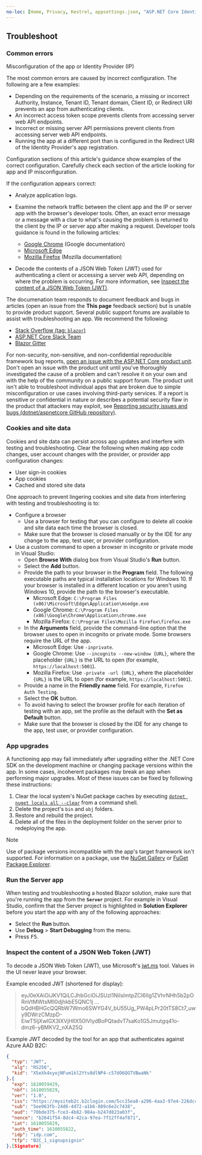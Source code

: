 ```yaml
---
no-loc: [Home, Privacy, Kestrel, appsettings.json, "ASP.NET Core Identity", cookie, Cookie, Blazor, "Blazor Server", "Blazor WebAssembly", "Identity", "Let's Encrypt", Razor, SignalR]
---
```

## Troubleshoot

### Common errors

Misconfiguration of the app or Identity Provider (IP)

The most common errors are caused by incorrect configuration. The following are a few examples:

* Depending on the requirements of the scenario, a missing or incorrect Authority, Instance, Tenant ID, Tenant domain, Client ID, or Redirect URI prevents an app from authenticating clients.
* An incorrect access token scope prevents clients from accessing server web API endpoints.
* Incorrect or missing server API permissions prevent clients from accessing server web API endpoints.
* Running the app at a different port than is configured in the Redirect URI of the Identity Provider's app registration.

Configuration sections of this article's guidance show examples of the correct configuration. Carefully check each section of the article looking for app and IP misconfiguration.

If the configuration appears correct:

* Analyze application logs.
* Examine the network traffic between the client app and the IP or server app with the browser's developer tools. Often, an exact error message or a message with a clue to what's causing the problem is returned to the client by the IP or server app after making a request. Developer tools guidance is found in the following articles:

  * [Google Chrome](https://developers.google.com/web/tools/chrome-devtools/network) (Google documentation)
  * [Microsoft Edge](/microsoft-edge/devtools-guide-chromium/network/)
  * [Mozilla Firefox](https://developer.mozilla.org/docs/Tools/Network_Monitor) (Mozilla documentation)

* Decode the contents of a JSON Web Token (JWT) used for authenticating a client or accessing a server web API, depending on where the problem is occurring. For more information, see [Inspect the content of a JSON Web Token (JWT)](#inspect-the-content-of-a-json-web-token-jwt).

The documenation team responds to document feedback and bugs in articles (open an issue from the **This page** feedback section) but is unable to provide product support. Several public support forums are available to assist with troubleshooting an app. We recommend the following:

* [Stack Overflow (tag: `blazor`)](https://stackoverflow.com/questions/tagged/blazor)
* [ASP.NET Core Slack Team](http://tattoocoder.com/aspnet-slack-sign-up/)
* [Blazor Gitter](https://gitter.im/aspnet/Blazor)

For non-security, non-sensitive, and non-confidential reproducible framework bug reports, [open an issue with the ASP.NET Core product unit](https://github.com/dotnet/aspnetcore/issues). Don't open an issue with the product unit until you've thoroughly investigated the cause of a problem and can't resolve it on your own and with the help of the community on a public support forum. The product unit isn't able to troubleshoot individual apps that are broken due to simple misconfiguration or use cases involving third-party services. If a report is sensitive or confidential in nature or describes a potential security flaw in the product that attackers may exploit, see [Reporting security issues and bugs (dotnet/aspnetcore GitHub repository)](https://github.com/dotnet/aspnetcore/blob/main/CONTRIBUTING.md#reporting-security-issues-and-bugs).

### Cookies and site data

Cookies and site data can persist across app updates and interfere with testing and troubleshooting. Clear the following when making app code changes, user account changes with the provider, or provider app configuration changes:

* User sign-in cookies
* App cookies
* Cached and stored site data

One approach to prevent lingering cookies and site data from interfering with testing and troubleshooting is to:

* Configure a browser
  * Use a browser for testing that you can configure to delete all cookie and site data each time the browser is closed.
  * Make sure that the browser is closed manually or by the IDE for any change to the app, test user, or provider configuration.
* Use a custom command to open a browser in incognito or private mode in Visual Studio:
  * Open **Browse With** dialog box from Visual Studio's **Run** button.
  * Select the **Add** button.
  * Provide the path to your browser in the **Program** field. The following executable paths are typical installation locations for Windows 10. If your browser is installed in a different location or you aren't using Windows 10, provide the path to the browser's executable.
    * Microsoft Edge: `C:\Program Files (x86)\Microsoft\Edge\Application\msedge.exe`
    * Google Chrome: `C:\Program Files (x86)\Google\Chrome\Application\chrome.exe`
    * Mozilla Firefox: `C:\Program Files\Mozilla Firefox\firefox.exe`
  * In the **Arguments** field, provide the command-line option that the browser uses to open in incognito or private mode. Some browsers require the URL of the app.
    * Microsoft Edge: Use `-inprivate`.
    * Google Chrome: Use `--incognito --new-window {URL}`, where the placeholder `{URL}` is the URL to open (for example, `https://localhost:5001`).
    * Mozilla Firefox: Use `-private -url {URL}`, where the placeholder `{URL}` is the URL to open (for example, `https://localhost:5001`).
  * Provide a name in the **Friendly name** field. For example, `Firefox Auth Testing`.
  * Select the **OK** button.
  * To avoid having to select the browser profile for each iteration of testing with an app, set the profile as the default with the **Set as Default** button.
  * Make sure that the browser is closed by the IDE for any change to the app, test user, or provider configuration.

### App upgrades

A functioning app may fail immediately after upgrading either the .NET Core SDK on the development machine or changing package versions within the app. In some cases, incoherent packages may break an app when performing major upgrades. Most of these issues can be fixed by following these instructions:

1. Clear the local system's NuGet package caches by executing [`dotnet nuget locals all --clear`](/dotnet/core/tools/dotnet-nuget-locals) from a command shell.
1. Delete the project's `bin` and `obj` folders.
1. Restore and rebuild the project.
1. Delete all of the files in the deployment folder on the server prior to redeploying the app.

> [!NOTE]
> Use of package versions incompatible with the app's target framework isn't supported. For information on a package, use the [NuGet Gallery](https://www.nuget.org) or [FuGet Package Explorer](https://www.fuget.org).

### Run the Server app

When testing and troubleshooting a hosted Blazor solution, make sure that you're running the app from the **`Server`** project. For example in Visual Studio, confirm that the Server project is highlighted in **Solution Explorer** before you start the app with any of the following approaches:

* Select the **Run** button.
* Use **Debug** > **Start Debugging** from the menu.
* Press <kbd>F5</kbd>.

### Inspect the content of a JSON Web Token (JWT)

To decode a JSON Web Token (JWT), use Microsoft's [jwt.ms](https://jwt.ms/) tool. Values in the UI never leave your browser.

Example encoded JWT (shortened for display):

> eyJ0eXAiOiJKV1QiLCJhbGciOiJSUzI1NiIsImtpZCI6Ilg1ZVhrNHh5b2pORnVtMWtsMll0djhkbE5QNC1j ... bQdHBHGcQQRbW7Wmo6SWYG4V_bU55Ug_PW4pLPr20tTS8Ct7_uwy9DWrzCMzpD-EiwT5IjXwlGX3IXVjHIlX50IVIydBoPQtadvT7saKo1G5Jmutgq41o-dmz6-yBMKV2_nXA25Q

Example JWT decoded by the tool for an app that authenticates against Azure AAD B2C:

```json
{
  "typ": "JWT",
  "alg": "RS256",
  "kid": "X5eXk4xyojNFum1kl2Ytv8dlNP4-c57dO6QGTVBwaNk"
}.{
  "exp": 1610059429,
  "nbf": 1610055829,
  "ver": "1.0",
  "iss": "https://mysiteb2c.b2clogin.com/5cc15ea8-a296-4aa3-97e4-226dcc9ad298/v2.0/",
  "sub": "5ee963fb-24d6-4d72-a1b6-889c6e2c7438",
  "aud": "70bde375-fce3-4b82-984a-b247d823a03f",
  "nonce": "b2641f54-8dc4-42ca-97ea-7f12ff4af871",
  "iat": 1610055829,
  "auth_time": 1610055822,
  "idp": "idp.com",
  "tfp": "B2C_1_signupsignin"
}.[Signature]
```
